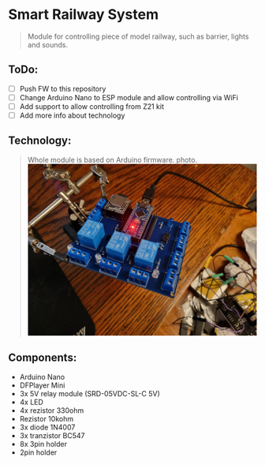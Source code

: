 # Smart Railway System
> Module for controlling piece of model railway, such as barrier, lights and sounds. 

## ToDo:
- [ ] Push FW to this repository
- [ ] Change Arduino Nano to ESP module and allow controlling via WiFi
- [ ] Add support to allow controlling from Z21 kit
- [ ] Add more info about technology

## Technology:
> Whole module is based on Arduino firmware.
photo.
![priklad](/images/md.jpg)

## Components:
* Arduino Nano
* DFPlayer Mini
* 3x 5V relay module (SRD-05VDC-SL-C 5V)
* 4x LED
* 4x rezistor 330ohm
* Rezistor 10kohm
* 3x diode 1N4007
* 3x tranzistor BC547
* 8x 3pin holder
* 2pin holder
